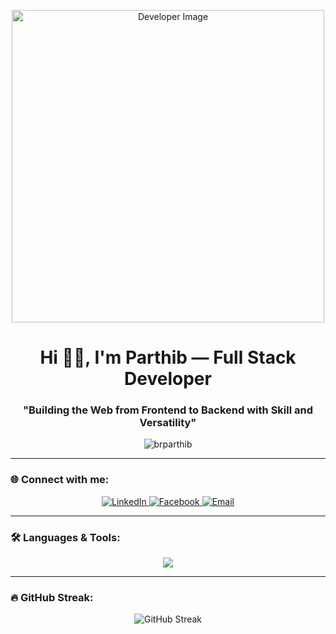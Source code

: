 <p align="center">
  <img src="https://res.cloudinary.com/dikpfvdae/image/upload/v1756835146/GitHub_Cover_jztgpz.png" alt="Developer Image" width="500" />
</p>

<h1 align="center">Hi 🙋‍♂️, I'm Parthib — Full Stack Developer</h1>
<h3 align="center">"Building the Web from Frontend to Backend with Skill and Versatility"</h3>

<p align="center">
  <img src="https://komarev.com/ghpvc/?username=brparthib&label=Profile%20views&color=0e75b6&style=flat" alt="brparthib" />
</p>

---

### 🌐 Connect with me:

<p align="center">
  <a href="https://linkedin.com/in/brparthib" target="_blank">
    <img src="https://skillicons.dev/icons?i=linkedin" alt="LinkedIn" />
  </a>
  <a href="https://fb.com/brparthib" target="_blank">
    <img src="https://skillicons.dev/icons?i=facebook" alt="Facebook" />
  </a>
  <a href="mailto:brparthib@gmail.com" target="_blank">
    <img src="https://skillicons.dev/icons?i=gmail" alt="Email" />
  </a>
</p>

---

### 🛠️ Languages & Tools:

<p align="center">
  <img src="https://skillicons.dev/icons?i=html,css,js,ts,react,nextjs,nodejs,express,mongodb,mysql,python,redux,django,tailwind,figma,git,docker,aws,c,cpp,firebase" />
</p>

---

### 🔥 GitHub Streak:

<p align="center">
  <img src="https://github-readme-streak-stats.herokuapp.com/?user=brparthib&theme=default" alt="GitHub Streak" />
</p>
